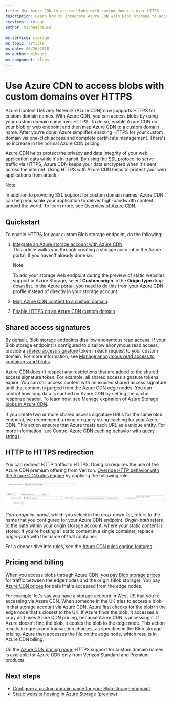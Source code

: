 ```yaml
---
title: Use Azure CDN to access blobs with custom domains over HTTPS
description: Learn how to integrate Azure CDN with Blob storage to access blobs with custom domains over HTTPS
services: storage
author: michaelhauss

ms.service: storage
ms.topic: article
ms.date: 06/26/2018
ms.author: mihauss
ms.component: blobs
---
```


# Use Azure CDN to access blobs with custom domains over HTTPS

Azure Content Delivery Network (Azure CDN) now supports HTTPS for custom domain names. With Azure CDN, you can access blobs by using your custom domain name over HTTPS. To do so, enable Azure CDN on your blob or web endpoint and then map Azure CDN to a custom domain name. After you're done, Azure simplifies enabling HTTPS for your custom domain via one-click access and complete certificate management. There's no increase in the normal Azure CDN pricing.

Azure CDN helps protect the privacy and data integrity of your web application data while it's in transit. By using the SSL protocol to serve traffic via HTTPS, Azure CDN keeps your data encrypted when it's sent across the internet. Using HTTPS with Azure CDN helps to protect your web applications from attack.

> [!NOTE]  
> In addition to providing SSL support for custom domain names, Azure CDN can help you scale your application to deliver high-bandwidth content around the world. To learn more, see [Overview of Azure CDN](../../cdn/cdn-overview.md).

## Quickstart

To enable HTTPS for your custom Blob storage endpoint, do the following:

1.  [Integrate an Azure storage account with Azure CDN](../../cdn/cdn-create-a-storage-account-with-cdn.md).  
    This article walks you through creating a storage account in the Azure portal, if you haven't already done so.

    > [!NOTE]  
    > To add your storage web endpoint during the preview of static websites support in Azure Storage, select **Custom origin** in the **Origin type** drop-down list. In the Azure portal, you need to do this from your Azure CDN profile instead of directly in your storage account.

2.  [Map Azure CDN content to a custom domain](../../cdn/cdn-map-content-to-custom-domain.md).

3.  [Enable HTTPS on an Azure CDN custom domain](../../cdn/cdn-custom-ssl.md).

## Shared access signatures

By default, Blob storage endpoints disallow anonymous read access. If your Blob storage endpoint is configured to disallow anonymous read access, provide a [shared access signature](../common/storage-dotnet-shared-access-signature-part-1.md?toc=%2fazure%2fstorage%2fblobs%2ftoc.json) token in each request to your custom domain. For more information, see [Manage anonymous read access to containers and blobs](storage-manage-access-to-resources.md).

Azure CDN doesn't respect any restrictions that are added to the shared access signature token. For example, all shared access signature tokens expire. You can still access content with an expired shared access signature until that content is purged from the Azure CDN edge nodes. You can control how long data is cached on Azure CDN by setting the cache response header. To learn how, see [Manage expiration of Azure Storage blobs in Azure CDN](../../cdn/cdn-manage-expiration-of-blob-content.md).

If you create two or more shared access signature URLs for the same blob endpoint, we recommend turning on query string caching for your Azure CDN. This action ensures that Azure treats each URL as a unique entity. For more information, see [Control Azure CDN caching behavior with query strings](../../cdn/cdn-query-string.md).

## HTTP to HTTPS redirection

You can redirect HTTP traffic to HTTPS. Doing so requires the use of the Azure CDN premium offering from Verizon. [Override HTTP behavior with the Azure CDN rules engine](../../cdn/cdn-rules-engine.md) by applying the following rule:

![HTTP to HTTPS redirection rule](./media/storage-https-custom-domain-cdn/redirect-to-https.png)

*Cdn-endpoint-name*, which you select in the drop-down list, refers to the name that you configured for your Azure CDN endpoint. *Origin-path* refers to the path within your origin storage account, where your static content is stored. If you're hosting all static content in a single container, replace *origin-path* with the name of that container.

For a deeper dive into rules, see the [Azure CDN rules engine features](../../cdn/cdn-rules-engine-reference-features.md).

## Pricing and billing

When you access blobs through Azure CDN, you pay [Blob storage prices](https://azure.microsoft.com/pricing/details/storage/blobs/) for traffic between the edge nodes and the origin (Blob storage). You pay [Azure CDN prices](https://azure.microsoft.com/pricing/details/cdn/) for data that's accessed from the edge nodes.

For example, let's say you have a storage account in West US that you're accessing via Azure CDN. When someone in the UK tries to access a blob in that storage account via Azure CDN, Azure first checks for the blob in the edge node that's closest to the UK. If Azure finds the blob, it accesses a copy and uses Azure CDN pricing, because Azure CDN is accessing it. If Azure doesn't find the blob, it copies the blob to the edge node. This action results in egress and transaction charges, as specified in the Blob storage pricing. Azure then accesses the file on the edge node, which results in Azure CDN billing.

On the [Azure CDN pricing page](https://azure.microsoft.com/pricing/details/cdn/), HTTPS support for custom domain names is available for Azure CDN only from Verizon Standard and Premium products.

## Next steps

* [Configure a custom domain name for your Blob storage endpoint](storage-custom-domain-name.md)
* [Static website hosting in Azure Storage (preview)](storage-blob-static-website.md)
